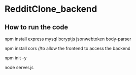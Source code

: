 # RedditClone_backend
## How to run the code
npm install express mysql bcryptjs jsonwebtoken body-parser

npm install cors //to allow the frontend to access the backend

npm init -y

node server.js
